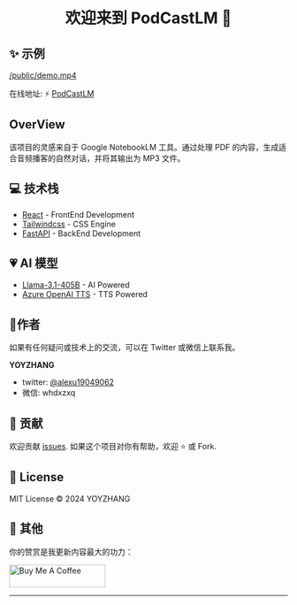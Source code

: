 <h1 align="center">欢迎来到 PodCastLM 👋</h1>

## ✨ 示例
[/public/demo.mp4](https://github.com/user-attachments/assets/ed846901-069e-48c5-8576-01b017cd581a)

在线地址: ⚡️ [PodCastLM](https://endearing-rabanadas-2ee528.netlify.app.)

## OverView
该项目的灵感来自于 Google NotebookLM 工具。通过处理 PDF 的内容，生成适合音频播客的自然对话，并将其输出为 MP3 文件。


## 💻 技术栈
- [React](https://react.dev/) - FrontEnd Development
- [Tailwindcss](https://tailwindcss.com/) - CSS Engine
- [FastAPI](https://fastapi.tiangolo.com/) - BackEnd Development

## 💗 AI 模型
- [Llama-3.1-405B](https://huggingface.co/meta-llama/Llama-3.1-405B) - AI Powered
- [Azure OpenAI TTS](https://azure.microsoft.com/en-us/products/ai-services/openai-service) - TTS Powered

## 👤作者

如果有任何疑问或技术上的交流，可以在 Twitter 或微信上联系我。

**YOYZHANG**

- twitter: [@alexu19049062](https://twitter.com/alexuzhang19049062)
- 微信: whdxzxq

## 🤝 贡献
欢迎贡献 [issues](https://github.com/YOYZHANG/ai-ppt/issues).
如果这个项目对你有帮助，欢迎 ⭐️ 或 Fork.


## 📝 License
MIT License © 2024 YOYZHANG

## 👀 其他
你的赞赏是我更新内容最大的功力：

<a href="https://www.buymeacoffee.com/zhangxiaoqian" target="_blank"><img src="https://cdn.buymeacoffee.com/buttons/default-orange.png" alt="Buy Me A Coffee" height="41" width="174"></a>


---

